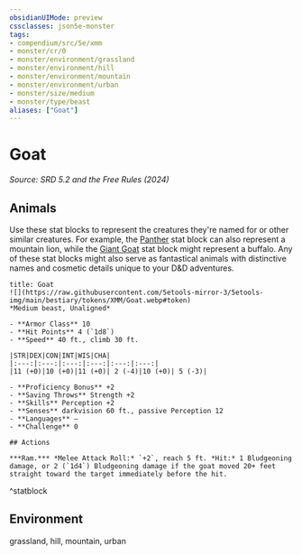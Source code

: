 ```yaml
---
obsidianUIMode: preview
cssclasses: json5e-monster
tags:
- compendium/src/5e/xmm
- monster/cr/0
- monster/environment/grassland
- monster/environment/hill
- monster/environment/mountain
- monster/environment/urban
- monster/size/medium
- monster/type/beast
aliases: ["Goat"]
---
```

# Goat
*Source: SRD 5.2 and the Free Rules (2024)*  

## Animals

Use these stat blocks to represent the creatures they're named for or other similar creatures. For example, the [Panther](compendium/bestiary/beast/panther-xmm.md) stat block can also represent a mountain lion, while the [Giant Goat](compendium/bestiary/beast/giant-goat-xmm.md) stat block might represent a buffalo. Any of these stat blocks might also serve as fantastical animals with distinctive names and cosmetic details unique to your D&D adventures.

```ad-statblock
title: Goat
![](https://raw.githubusercontent.com/5etools-mirror-3/5etools-img/main/bestiary/tokens/XMM/Goat.webp#token)
*Medium beast, Unaligned*

- **Armor Class** 10
- **Hit Points** 4 (`1d8`)
- **Speed** 40 ft., climb 30 ft.

|STR|DEX|CON|INT|WIS|CHA|
|:---:|:---:|:---:|:---:|:---:|:---:|
|11 (+0)|10 (+0)|11 (+0)| 2 (-4)|10 (+0)| 5 (-3)|

- **Proficiency Bonus** +2
- **Saving Throws** Strength +2
- **Skills** Perception +2
- **Senses** darkvision 60 ft., passive Perception 12
- **Languages** —
- **Challenge** 0

## Actions

***Ram.*** *Melee Attack Roll:* `+2`, reach 5 ft. *Hit:* 1 Bludgeoning damage, or 2 (`1d4`) Bludgeoning damage if the goat moved 20+ feet straight toward the target immediately before the hit.
```
^statblock

## Environment

grassland, hill, mountain, urban